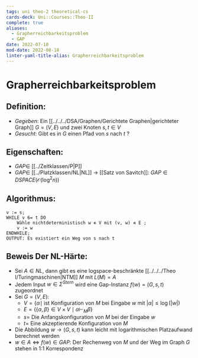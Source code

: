 ```yaml
---
tags: uni theo-2 theoretical-cs
cards-deck: Uni::Courses::Theo-II
complete: true
aliases:
  - Grapherreichbarkeitsproblem
  - GAP
date: 2022-07-10
mod-date: 2022-08-18
linter-yaml-title-alias: Grapherreichbarkeitsproblem
---
```


# Grapherreichbarkeitsproblem

## Definition:
- *Gegeben*: Ein [[../../../DSA/Graphen/Gerichtete Graphen|gerichteter Graph]] $G=(V,E)$ und zwei Knoten $s,t\in V$
- *Gesucht*: Gibt es in $G$ einen Pfad von $s$ nach $t$ ?

## Eigenschaften:
- $GAP\in$ [[../Zeitklassen/P|P]]
- $GAP\in$ [[../Platzklassen/NL|NL]]
  -> [[Satz von Savitch]]: $GAP \in DSPACE(\mathcal{O}(\log^2 n))$

## Algorithmus:
```
v := s;
WHILE v 6= t DO
	Wähle nichtdeterministisch w ∊ V mit (v, w) ∊ E ;
	v := w
ENDWHILE;
OUTPUT: Es existiert ein Weg von s nach t
```

## Beweis Der NL-Härte:
- Sei $A\in NL,$ dann gibt es eine logspace-beschränkte [[../../../Theo I/Turingmaschinen|NTM]] $M$ mit $L(M)=A$
- Jedem Input $w\in\Sigma^{Stern}$ wird eine Gap-Instanz $f(w)=(G,s,t)$ zugeordnet
- Sei $G=(V,E):$
	- $V=\{\alpha\mid$ ist Konfiguration von $M$ bei Eingabe $w$ mit $|\alpha|\leq\log(|w|)$
	- $E=\{\{\alpha,\beta\}\in V\times V\mid\alpha\vdash_M\beta\}$
	- $s=$ Die Anfangskonfiguration von $M$ bei der Eingabe $w$
	- $t=$ Eine akzeptierende Konfiguration von $M$
- Die Abbildung $w\rightarrow(G,s,t)$ kann leicht mit logarithmischen Platzaufwand berechnet werden
- $w\in A\Leftrightarrow f(w)\in GAP:$ Der Rechenweg von $M$ und der Weg im Graph $G$ stehen in 1:1 Korrespondenz
